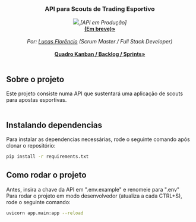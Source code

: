 <p align="center">
  <h3 align="center">API para Scouts de Trading Esportivo</h3>

  <p align="center">
    <a href = "">
      <img src = https://github-production-user-asset-6210df.s3.amazonaws.com/15808208/280042727-a1bab237-6a23-457c-84e8-3a80c47d70e4.png>
    </a>
    <i>[API em Produção]</i>
    <br>
    <a href=""><strong>(Em breve)&raquo;</strong></a>
    <br>
    <br>
    <i>Por: <a href="https://github.com/luucaslfs">Lucas Florêncio</a> (Scrum Master / Full Stack Developer)</i>
    <br>
    <br>
    <a href="https://github.com/users/luucaslfs/projects/8"><strong>Quadro Kanban / Backlog / Sprints&raquo;</strong></a>
    <br>
    <br>
  </p>
</p>

## Sobre o projeto
Este projeto consiste numa API que sustentará uma aplicação de scouts para apostas esportivas.
<br><br>  
## Instalando dependencias
Para instalar as dependencias necessárias, rode o seguinte comando após clonar o repositório:
```bash
pip install -r requirements.txt
```

## Como rodar o projeto

Antes, insira a chave da API em ".env.example" e renomeie para ".env"
<br>
Para rodar o projeto em modo desenvolvedor (atualiza a cada CTRL+S), rode o seguinte comando:
```bash
uvicorn app.main:app --reload
```
